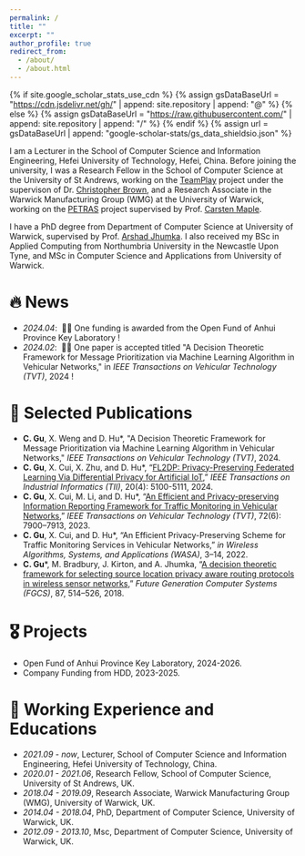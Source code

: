 ```yaml
---
permalink: /
title: ""
excerpt: ""
author_profile: true
redirect_from: 
  - /about/
  - /about.html
---
```


{% if site.google_scholar_stats_use_cdn %}
{% assign gsDataBaseUrl = "https://cdn.jsdelivr.net/gh/" | append: site.repository | append: "@" %}
{% else %}
{% assign gsDataBaseUrl = "https://raw.githubusercontent.com/" | append: site.repository | append: "/" %}
{% endif %}
{% assign url = gsDataBaseUrl | append: "google-scholar-stats/gs_data_shieldsio.json" %}

<span class='anchor' id='about-me'></span>

I am a Lecturer in the School of Computer Science and Information Engineering, Hefei University of Technology, Hefei, China. Before joining the university, I was a Research Fellow in the School of Computer Science at the University of St Andrews, working on the [TeamPlay](https://teamplay-h2020.eu/) project under the supervison of Dr. [Christopher Brown](https://www.st-andrews.ac.uk/computer-science/people/cmb21), and a Research Associate in the Warwick Manufacturing Group (WMG) at the University of Warwick, working on the [PETRAS](https://petras-iot.org/projects/) project supervised by Prof. [Carsten Maple](https://www.turing.ac.uk/people/researchers/carsten-maple). 

I have a PhD degree from Department of Computer Science at University of Warwick, supervised by Prof. [Arshad Jhumka](https://eps.leeds.ac.uk/computing/staff/14238/professor-arshad-jhumka). I also received my BSc in Applied Computing from Northumbria University in the Newcastle Upon Tyne, and MSc in Computer Science and Applications from University of Warwick.

<!--  I have published more than 100 papers at the top international AI conferences with total <a href='https://scholar.google.com/citations?user=DhtAFkwAAAAJ'>google scholar citations <strong><span id='total_cit'>260000+</span></strong></a> (You can also use google scholar badge <a href='https://scholar.google.com/citations?user=DhtAFkwAAAAJ'><img src="https://img.shields.io/endpoint?url={{ url | url_encode }}&logo=Google%20Scholar&labelColor=f6f6f6&color=9cf&style=flat&label=citations"></a>). --> 


# 🔥 News
- *2024.04*: &nbsp;🎉🎉 One funding is awarded from the Open Fund of Anhui Province Key Laboratory !
- *2024.02*: &nbsp;🎉🎉 One paper is accepted titled "A Decision Theoretic Framework for Message Prioritization via Machine Learning Algorithm in Vehicular Networks," in  _IEEE Transactions on Vehicular Technology (TVT)_, 2024 !

# 📝 Selected Publications
- **C. Gu**, X. Weng and D. Hu*, "A Decision Theoretic Framework for Message Prioritization via Machine Learning Algorithm in Vehicular Networks,"  _IEEE Transactions on Vehicular Technology (TVT)_, 2024.
- **C. Gu**, X. Cui, X. Zhu, and D. Hu*, “[FL2DP: Privacy-Preserving Federated Learning Via Differential Privacy for Artificial IoT](https://ieeexplore.ieee.org/abstract/document/10324410),” _IEEE Transactions on Industrial Informatics (TII)_, 20(4): 5100-5111, 2024.
- **C. Gu**, X. Cui, M. Li, and D. Hu*, “[An Efficient and Privacy-preserving Information Reporting Framework for Traffic Monitoring in Vehicular Networks](https://ieeexplore.ieee.org/document/10035417),” _IEEE Transactions on Vehicular Technology (TVT)_, 72(6): 7900–7913, 2023.
- **C. Gu**, X. Cui, and D. Hu*, “An Efficient Privacy-Preserving Scheme for Traffic Monitoring Services in Vehicular Networks,” _in Wireless Algorithms, Systems, and Applications (WASA)_, 3–14, 2022.
- **C. Gu***, M. Bradbury, J. Kirton, and A. Jhumka, “[A decision theoretic framework for selecting source location privacy aware routing protocols in wireless sensor networks](https://www.sciencedirect.com/science/article/abs/pii/S0167739X17317028),” _Future Generation Computer Systems (FGCS)_, 87, 514–526, 2018. 

<!--
<div class='paper-box'><div class='paper-box-image'><div><div class="badge">CVPR 2016</div><img src='images/500x300.png' alt="sym" width="100%"></div></div>
<div class='paper-box-text' markdown="1">

[Deep Residual Learning for Image Recognition](https://openaccess.thecvf.com/content_cvpr_2016/papers/He_Deep_Residual_Learning_CVPR_2016_paper.pdf)

**Kaiming He**, Xiangyu Zhang, Shaoqing Ren, Jian Sun

[**Project**](https://scholar.google.com/citations?view_op=view_citation&hl=zh-CN&user=DhtAFkwAAAAJ&citation_for_view=DhtAFkwAAAAJ:ALROH1vI_8AC) <strong><span class='show_paper_citations' data='DhtAFkwAAAAJ:ALROH1vI_8AC'></span></strong>
- Lorem ipsum dolor sit amet, consectetur adipiscing elit. Vivamus ornare aliquet ipsum, ac tempus justo dapibus sit amet. 
</div>
</div>
-->

# 🎖 Projects
- Open Fund of Anhui Province Key Laboratory, 2024-2026.
- Company Funding from HDD, 2023-2025.

# 📖 Working Experience and Educations
- *2021.09 - now*, Lecturer, School of Computer Science and Information Engineering, Hefei University of Technology, China. 
- *2020.01 - 2021.06*, Research Fellow, School of Computer Science, University of St Andrews, UK.
- *2018.04 - 2019.09*,  Research Associate, Warwick Manufacturing Group (WMG), University of Warwick, UK.
- *2014.04 - 2018.04*,  PhD, Department of Computer Science, University of Warwick, UK.
- *2012.09 - 2013.10*,  Msc, Department of Computer Science, University of Warwick, UK.

<!-- # 💬 Invited Talks
- *2021.06*, Lorem ipsum dolor sit amet, consectetur adipiscing elit. Vivamus ornare aliquet ipsum, ac tempus justo dapibus sit amet. 
- *2021.03*, Lorem ipsum dolor sit amet, consectetur adipiscing elit. Vivamus ornare aliquet ipsum, ac tempus justo dapibus sit amet.  \| [\[video\]](https://github.com/)

 # 💻 Internships
- *2019.05 - 2020.02*, [Lorem](https://github.com/), China.
-->

